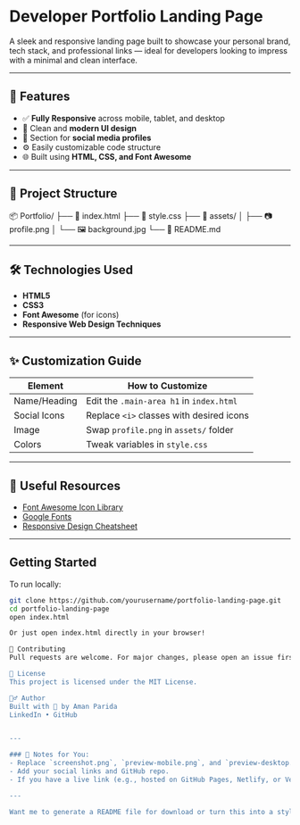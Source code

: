 # Developer Portfolio Landing Page

A sleek and responsive landing page built to showcase your personal brand, tech stack, and professional links — ideal for developers looking to impress with a minimal and clean interface.

---

## 🌟 Features

- ✅ **Fully Responsive** across mobile, tablet, and desktop
- 🎨 Clean and **modern UI design**
- 💼 Section for **social media profiles**
- ⚙️ Easily customizable code structure
- 🌐 Built using **HTML, CSS, and Font Awesome**

---

## 📁 Project Structure
📦 Portfolio/
├── 📄 index.html
├── 🎨 style.css
├── 📁 assets/
│ ├── 📷 profile.png
│ └── 🖼️ background.jpg
└── 📄 README.md


---

## 🛠️ Technologies Used

- **HTML5**
- **CSS3**
- **Font Awesome** (for icons)
- **Responsive Web Design Techniques**

---

## ✨ Customization Guide

| Element        | How to Customize                          |
|----------------|-------------------------------------------|
| Name/Heading   | Edit the `.main-area h1` in `index.html`  |
| Social Icons   | Replace `<i>` classes with desired icons  |
| Image          | Swap `profile.png` in `assets/` folder    |
| Colors         | Tweak variables in `style.css`            |

---

## 🔗 Useful Resources

- [Font Awesome Icon Library](https://fontawesome.com/icons)
- [Google Fonts](https://fonts.google.com/)
- [Responsive Design Cheatsheet](https://web.dev/responsive-web-design-basics/)

---

## Getting Started

To run locally:

```bash
git clone https://github.com/yourusername/portfolio-landing-page.git
cd portfolio-landing-page
open index.html

Or just open index.html directly in your browser!

🧠 Contributing
Pull requests are welcome. For major changes, please open an issue first to discuss what you'd like to change.

📄 License
This project is licensed under the MIT License.

🙋‍♂️ Author
Built with 💙 by Aman Parida
LinkedIn • GitHub


---

### 🧩 Notes for You:
- Replace `screenshot.png`, `preview-mobile.png`, and `preview-desktop.png` with actual screenshots (you can export from your design).
- Add your social links and GitHub repo.
- If you have a live link (e.g., hosted on GitHub Pages, Netlify, or Vercel), include it at the top.

---

Want me to generate a README file for download or turn this into a styled webpage version too?

